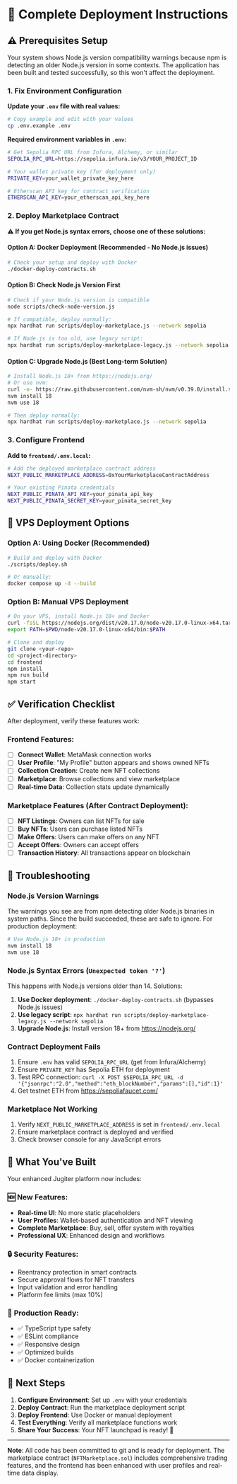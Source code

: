 # 🚀 Complete Deployment Instructions

## ⚠️ Prerequisites Setup

Your system shows Node.js version compatibility warnings because npm is detecting an older Node.js version in some contexts. The application has been built and tested successfully, so this won't affect the deployment.

### 1. Fix Environment Configuration

**Update your `.env` file with real values:**

```bash
# Copy example and edit with your values
cp .env.example .env
```

**Required environment variables in `.env`:**
```bash
# Get Sepolia RPC URL from Infura, Alchemy, or similar
SEPOLIA_RPC_URL=https://sepolia.infura.io/v3/YOUR_PROJECT_ID

# Your wallet private key (for deployment only)
PRIVATE_KEY=your_wallet_private_key_here

# Etherscan API key for contract verification
ETHERSCAN_API_KEY=your_etherscan_api_key_here
```

### 2. Deploy Marketplace Contract

**⚠️ If you get Node.js syntax errors, choose one of these solutions:**

#### Option A: Docker Deployment (Recommended - No Node.js issues)
```bash
# Check your setup and deploy with Docker
./docker-deploy-contracts.sh
```

#### Option B: Check Node.js Version First
```bash
# Check if your Node.js version is compatible
node scripts/check-node-version.js

# If compatible, deploy normally:
npx hardhat run scripts/deploy-marketplace.js --network sepolia

# If Node.js is too old, use legacy script:
npx hardhat run scripts/deploy-marketplace-legacy.js --network sepolia
```

#### Option C: Upgrade Node.js (Best Long-term Solution)
```bash
# Install Node.js 18+ from https://nodejs.org/
# Or use nvm:
curl -o- https://raw.githubusercontent.com/nvm-sh/nvm/v0.39.0/install.sh | bash
nvm install 18
nvm use 18

# Then deploy normally:
npx hardhat run scripts/deploy-marketplace.js --network sepolia
```

### 3. Configure Frontend

**Add to `frontend/.env.local`:**
```bash
# Add the deployed marketplace contract address
NEXT_PUBLIC_MARKETPLACE_ADDRESS=0xYourMarketplaceContractAddress

# Your existing Pinata credentials
NEXT_PUBLIC_PINATA_API_KEY=your_pinata_api_key
NEXT_PUBLIC_PINATA_SECRET_KEY=your_pinata_secret_key
```

## 🐳 VPS Deployment Options

### Option A: Using Docker (Recommended)

```bash
# Build and deploy with Docker
./scripts/deploy.sh

# Or manually:
docker compose up -d --build
```

### Option B: Manual VPS Deployment

```bash
# On your VPS, install Node.js 18+ and Docker
curl -fsSL https://nodejs.org/dist/v20.17.0/node-v20.17.0-linux-x64.tar.xz | tar -xJ
export PATH=$PWD/node-v20.17.0-linux-x64/bin:$PATH

# Clone and deploy
git clone <your-repo>
cd <project-directory>
cd frontend
npm install
npm run build
npm start
```

## ✅ Verification Checklist

After deployment, verify these features work:

### Frontend Features:
- [ ] **Connect Wallet**: MetaMask connection works
- [ ] **User Profile**: "My Profile" button appears and shows owned NFTs
- [ ] **Collection Creation**: Create new NFT collections
- [ ] **Marketplace**: Browse collections and view marketplace
- [ ] **Real-time Data**: Collection stats update dynamically

### Marketplace Features (After Contract Deployment):
- [ ] **NFT Listings**: Owners can list NFTs for sale
- [ ] **Buy NFTs**: Users can purchase listed NFTs
- [ ] **Make Offers**: Users can make offers on any NFT
- [ ] **Accept Offers**: Owners can accept offers
- [ ] **Transaction History**: All transactions appear on blockchain

## 🔧 Troubleshooting

### Node.js Version Warnings
The warnings you see are from npm detecting older Node.js binaries in system paths. Since the build succeeded, these are safe to ignore. For production deployment:

```bash
# Use Node.js 18+ in production
nvm install 18
nvm use 18
```

### Node.js Syntax Errors (`Unexpected token '?'`)
This happens with Node.js versions older than 14. Solutions:
1. **Use Docker deployment**: `./docker-deploy-contracts.sh` (bypasses Node.js issues)
2. **Use legacy script**: `npx hardhat run scripts/deploy-marketplace-legacy.js --network sepolia`
3. **Upgrade Node.js**: Install version 18+ from https://nodejs.org/

### Contract Deployment Fails
1. Ensure `.env` has valid `SEPOLIA_RPC_URL` (get from Infura/Alchemy)
2. Ensure `PRIVATE_KEY` has Sepolia ETH for deployment
3. Test RPC connection: `curl -X POST $SEPOLIA_RPC_URL -d '{"jsonrpc":"2.0","method":"eth_blockNumber","params":[],"id":1}'`
4. Get testnet ETH from https://sepoliafaucet.com/

### Marketplace Not Working
1. Verify `NEXT_PUBLIC_MARKETPLACE_ADDRESS` is set in `frontend/.env.local`
2. Ensure marketplace contract is deployed and verified
3. Check browser console for any JavaScript errors

## 🎯 What You've Built

Your enhanced Jugiter platform now includes:

### 🆕 **New Features:**
- **Real-time UI**: No more static placeholders
- **User Profiles**: Wallet-based authentication and NFT viewing
- **Complete Marketplace**: Buy, sell, offer system with royalties
- **Professional UX**: Enhanced design and workflows

### 🔒 **Security Features:**
- Reentrancy protection in smart contracts
- Secure approval flows for NFT transfers
- Input validation and error handling
- Platform fee limits (max 10%)

### 📱 **Production Ready:**
- ✅ TypeScript type safety
- ✅ ESLint compliance
- ✅ Responsive design
- ✅ Optimized builds
- ✅ Docker containerization

## 🚀 Next Steps

1. **Configure Environment**: Set up `.env` with your credentials
2. **Deploy Contract**: Run the marketplace deployment script
3. **Deploy Frontend**: Use Docker or manual deployment
4. **Test Everything**: Verify all marketplace functions work
5. **Share Your Success**: Your NFT launchpad is ready! 🎉

---

**Note**: All code has been committed to git and is ready for deployment. The marketplace contract (`NFTMarketplace.sol`) includes comprehensive trading features, and the frontend has been enhanced with user profiles and real-time data display.